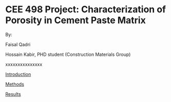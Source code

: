 # CEE 498 Project: Characterization of Porosity in Cement Paste Matrix

By:

Faisal Qadri

Hossain Kabir, PHD student (Construction Materials Group)

xxxxxxxxxxxxxxx

[Introduction](Introduction.md)

[Methods](Mrthods.md)

[Results](Results.md)
